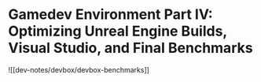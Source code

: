 # Gamedev Environment Part IV: Optimizing Unreal Engine Builds, Visual Studio, and Final Benchmarks

![[dev-notes/devbox/devbox-benchmarks]]
